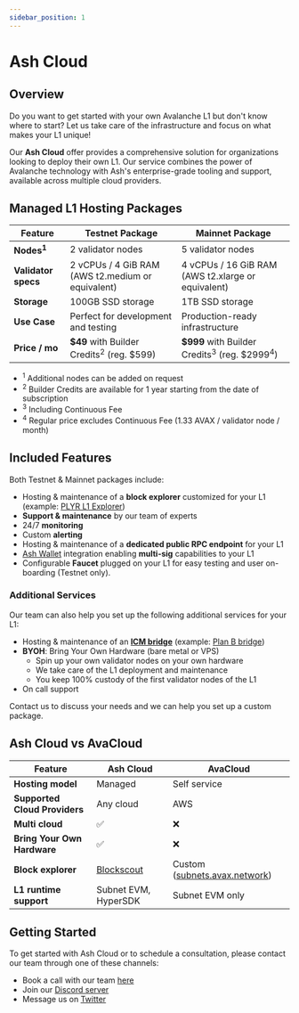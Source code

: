 ```yaml
---
sidebar_position: 1
---
```


# Ash Cloud

## Overview

Do you want to get started with your own Avalanche L1 but don't know where to start? Let us take care of the infrastructure and focus on what makes your L1 unique!

Our **Ash Cloud** offer provides a comprehensive solution for organizations looking to deploy their own L1. Our service combines the power of Avalanche technology with Ash's enterprise-grade tooling and support, available across multiple cloud providers.

## Managed L1 Hosting Packages

| **Feature**           | **Testnet Package**                                  | **Mainnet Package**                                                |
| --------------------- | ---------------------------------------------------- | ------------------------------------------------------------------ |
| **Nodes<sup>1</sup>** | 2 validator nodes                                    | 5 validator nodes                                                  |
| **Validator specs**   | 2 vCPUs / 4 GiB RAM (AWS t2.medium or equivalent)    | 4 vCPUs / 16 GiB RAM (AWS t2.xlarge or equivalent)                 |
| **Storage**           | 100GB SSD storage                                    | 1TB SSD storage                                                    |
| **Use Case**          | Perfect for development and testing                  | Production-ready infrastructure                                    |
| **Price / mo**        | **$49** with Builder Credits<sup>2</sup> (reg. $599) | **$999** with Builder Credits<sup>3</sup> (reg. $2999<sup>4</sup>) |

- <sup>1</sup> Additional nodes can be added on request
- <sup>2</sup> Builder Credits are available for 1 year starting from the date of subscription
- <sup>3</sup> Including Continuous Fee
- <sup>4</sup> Regular price excludes Continuous Fee (1.33 AVAX / validator node / month)

## Included Features

Both Testnet & Mainnet packages include:
- Hosting & maintenance of a **block explorer** customized for your L1 (example: [PLYR L1 Explorer](https://explorer.plyr.network/))
- **Support & maintenance** by our team of experts
- 24/7 **monitoring**
- Custom **alerting**
- Hosting & maintenance of a **dedicated public RPC endpoint** for your L1
- [Ash Wallet](https://ashavax.hashnode.dev/announcing-ash-wallet-for-avalanche-l1s) integration enabling **multi-sig** capabilities to your L1
- Configurable **Faucet** plugged on your L1 for easy testing and user on-boarding (Testnet only).

### Additional Services

Our team can also help you set up the following additional services for your L1:

- Hosting & maintenance of an **[ICM bridge](https://build.avax.network/docs/cross-chain/avalanche-warp-messaging/overview)** (example: [Plan B bridge](https://plan-b.gitbook.io/docs/user-guides/bridge-from-avalanche))
- **BYOH**: Bring Your Own Hardware (bare metal or VPS)
  - Spin up your own validator nodes on your own hardware
  - We take care of the L1 deployment and maintenance
  - You keep 100% custody of the first validator nodes of the L1
- On call support

Contact us to discuss your needs and we can help you set up a custom package.

## Ash Cloud vs AvaCloud

| **Feature**                   | **Ash Cloud**                             | **AvaCloud**    |
| ----------------------------- | ----------------------------------------- | --------------- |
| **Hosting model**             | Managed                                   | Self service                                                  |
| **Supported Cloud Providers** | Any cloud                                 | AWS                                                           |
| **Multi cloud**               | ✅                                        | ❌                                                            |
| **Bring Your Own Hardware**   | ✅                                        | ❌                                                            |
| **Block explorer**            | [Blockscout](https://www.blockscout.com/) | Custom ([subnets.avax.network](https://subnets.avax.network)) |
| **L1 runtime support**        | Subnet EVM, HyperSDK                      | Subnet EVM only |

## Getting Started

To get started with Ash Cloud or to schedule a consultation, please contact our team through one of these channels:
- Book a call with our team [here](https://calendly.com/ash-e36knots/30min?month=2025-02)
- Join our [Discord server](https://discord.gg/ktSyGrzWXy)
- Message us on [Twitter](https://twitter.com/ash_avax)
